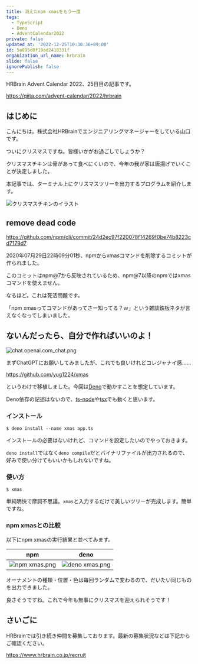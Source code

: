 ```yaml
---
title: 消えたnpm xmasをもう一度
tags:
  - TypeScript
  - Deno
  - AdventCalendar2022
private: false
updated_at: '2022-12-25T10:30:36+09:00'
id: 5a895d8f19ad2418331f
organization_url_name: hrbrain
slide: false
ignorePublish: false
---
```

HRBrain Advent Calendar 2022、25日目の記事です。

https://qiita.com/advent-calendar/2022/hrbrain

## はじめに

こんにちは。株式会社HRBrainでエンジニアリングマネージャーをしている山口です。

ついにクリスマスですね。皆様いかがお過ごしでしょうか？

クリスマスチキンは骨があって食べにくいので、今年の我が家は唐揚げでいくことが決定しました。

本記事では、ターミナル上にクリスマスツリーを出力するプログラムを紹介します。

![クリスマスチキンのイラスト](https://qiita-image-store.s3.ap-northeast-1.amazonaws.com/0/106236/7d781e61-dbce-b940-2886-c5f38527a169.png)

## remove dead code

https://github.com/npm/cli/commit/24d2ec97f220078f14269f0be74b8223cd7179d7

2020年07月29日22時09分01秒、npmからxmasコマンドを削除するコミットが作られました。

このコミットはnpm@7から反映されているため、npm@7以降のnpmではxmasコマンドを使えません。

なるほど。これは死活問題です。

「npm xmasってコマンドがあってさー知ってる？ｗ」という雑談鉄板ネタが言えなくなってしまいました。

## ないんだったら、自分で作ればいいのよ！

![chat.openai.com_chat.png](https://qiita-image-store.s3.ap-northeast-1.amazonaws.com/0/106236/90cbd2c5-ce39-6c67-a11b-9ed840431b42.png)

まずChatGPTにお願いしてみましたが、これでも良いけれどコレジャナイ感……

https://github.com/yug1224/xmas

というわけで移植しました。今回は[Deno](https://deno.land/)で動かすことを想定しています。

Deno依存の記述はないので、[ts-node](https://github.com/TypeStrong/ts-node)や[tsx](https://github.com/esbuild-kit/tsx)でも動くと思います。

### インストール

```console
$ deno install --name xmas app.ts
```

インストールの必要はないけれど、コマンドを設定したいのでやっておきます。

`deno install`ではなく`deno compile`だとバイナリファイルが出力されるので、好みで使い分けてもいいかもしれないですね。

### 使い方

```console
$ xmas
```

単純明快で摩訶不思議。`xmas`と入力するだけで美しいツリーが完成します。簡単ですね。

<!-- 
![terminal.gif](https://qiita-image-store.s3.ap-northeast-1.amazonaws.com/0/106236/8c0344d3-35cb-6af0-7348-ad75ea192c7e.gif) -->


### npm xmasとの比較

以下にnpm xmasの実行結果と並べてみます。

| npm                       | deno                        |
| ------------------------- | --------------------------- |
| ![npm xmas.png][npm xmas] | ![deno xmas.png][deno xmas] |

[npm xmas]: https://qiita-image-store.s3.ap-northeast-1.amazonaws.com/0/106236/b83f0b4f-0424-a9ea-06d7-91fc002f10e8.png
[deno xmas]: https://qiita-image-store.s3.ap-northeast-1.amazonaws.com/0/106236/7d2b8242-315b-8426-744e-46de50fe8707.png

オーナメントの種類・位置・色は毎回ランダムで変わるので、だいたい同じものを出力できました。

良さそうですね。これで今年も無事にクリスマスを迎えられそうです！

## さいごに

HRBrainでは引き続き仲間を募集しております。最新の募集状況などは下記からご確認ください。

https://www.hrbrain.co.jp/recruit
